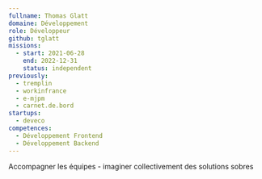 ```yaml
---
fullname: Thomas Glatt
domaine: Développement
role: Développeur
github: tglatt
missions:
  - start: 2021-06-28
    end: 2022-12-31
    status: independent
previously:
  - tremplin
  - workinfrance
  - e-mjpm
  - carnet.de.bord
startups:
  - deveco
competences:
  - Développement Frontend
  - Développement Backend
---
```

Accompagner les équipes - imaginer collectivement des solutions sobres
